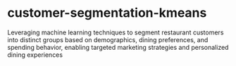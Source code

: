 # customer-segmentation-kmeans
Leveraging machine learning techniques to segment restaurant customers into distinct groups based on demographics, dining preferences, and spending behavior, enabling targeted marketing strategies and personalized dining experiences
